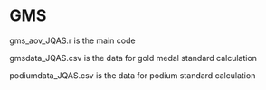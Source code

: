# GMS

gms_aov_JQAS.r is the main code

gmsdata_JQAS.csv is the data for gold medal standard calculation

podiumdata_JQAS.csv is the data for podium standard calculation
